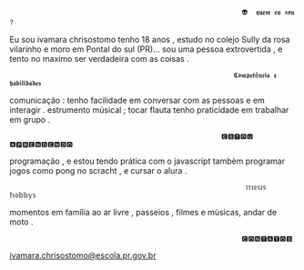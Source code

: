                                                              👽  𝖖𝖚𝖊𝖒 𝖊𝖚 𝖘𝖔𝖚 ?
 Eu sou ivamara chrisostomo tenho 18 anos , estudo no colejo Sully da rosa vilarinho e  moro em Pontal do sul (PR)...
sou uma pessoa extrovertida , e tento no maximo ser verdadeira com as coisas .


                                                           𝕮𝖔𝖒𝖕𝖊𝖙ê𝖓𝖈𝖎𝖆 𝖊 𝖍𝖆𝖇𝖎𝖑𝖎𝖉𝖆𝖉𝖊𝖘
comunicação : tenho facilidade em conversar com as pessoas e em interagir .
estrumento músical ; tocar flauta 
tenho praticidade em trabalhar em grupo .

                                                        🅴🆂🆃🅾🆄 🅰🅿🆁🅴🅽🅳🅴🅽🅳🅾
                                                        
                                                        
programação , e estou tendo prática com o javascript tambèm programar jogos como pong no scracht , e cursar o alura .

                                                              𝕞𝕖𝕦𝕤 𝕙𝕠𝕓𝕓𝕪𝕤
                                                        
momentos em família ao ar livre , passeios , filmes e mùsicas, andar de moto .


                                                             🅲🅾🅽🆃🅰🆃🅾🆂    
                                                             
 ivamara.chrisostomo@escola.pr.gov.br                                                            
                                                            
